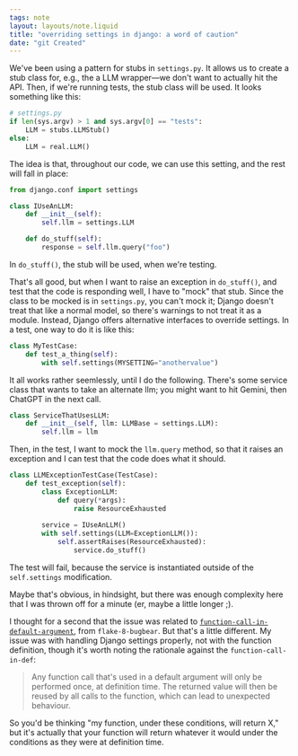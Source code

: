 ```yaml
---
tags: note
layout: layouts/note.liquid
title: "overriding settings in django: a word of caution"
date: "git Created"
---
```


We've been using a pattern for stubs in `settings.py`.  It allows us to create a stub class for, e.g., the a LLM wrapper—we don't want to actually hit the API. Then, if we're running tests, the stub class will be used.  It looks something like this:

```python
# settings.py
if len(sys.argv) > 1 and sys.argv[0] == "tests":
    LLM = stubs.LLMStub()
else:
    LLM = real.LLM()
```

The idea is that, throughout our code, we can use this setting, and the rest will fall in place:

```python
from django.conf import settings

class IUseAnLLM:
    def __init__(self):
        self.llm = settings.LLM

    def do_stuff(self):
        response = self.llm.query("foo")
```

In `do_stuff()`, the stub will be used, when we're testing.

That's all good, but when I want to raise an exception in `do_stuff()`, and test that the code is responding well, I have to "mock" that stub.  Since the class to be mocked is in `settings.py`, you can't mock it; Django doesn't treat that like a normal model, so there's warnings to not treat it as a module.  Instead, Django offers alternative interfaces to override settings.  In a test, one way to do it is like this:

```python
class MyTestCase:
    def test_a_thing(self):
        with self.settings(MYSETTING="anothervalue")
```

It all works rather seemlessly, until I do the following.  There's some service class that wants to take an alternate llm; you might want to hit Gemini, then ChatGPT in the next call.

```python
class ServiceThatUsesLLM:
    def __init__(self, llm: LLMBase = settings.LLM):
        self.llm = llm 
```

Then, in the test, I want to mock the `llm.query` method, so that it raises an exception and I can test that the code does what it should.

```python
class LLMExceptionTestCase(TestCase):
    def test_exception(self):
        class ExceptionLLM:
            def query(*args):
                raise ResourceExhausted
        
        service = IUseAnLLM()
        with self.settings(LLM=ExceptionLLM()):
            self.assertRaises(ResourceExhausted):
                service.do_stuff()
```

The test will fail, because the service is instantiated outside of the `self.settings` modification.  

Maybe that's obvious, in hindsight, but there was enough complexity here that I was thrown off for a minute (er, maybe a little longer ;).

I thought for a second that the issue was related to [`function-call-in-default-argument`](https://docs.astral.sh/ruff/rules/function-call-in-default-argument/#function-call-in-default-argument-b008), from `flake-8-bugbear`.  But that's a little different.  My issue was with handling Django settings properly, not with the function definition, though it's worth noting the rationale against the `function-call-in-def`:

> Any function call that's used in a default argument will only be performed once, at definition time. The returned value will then be reused by all calls to the function, which can lead to unexpected behaviour.

So you'd be thinking "my function, under these conditions, will return X," but it's actually that your function will return whatever it would under the conditions as they were at definition time.
